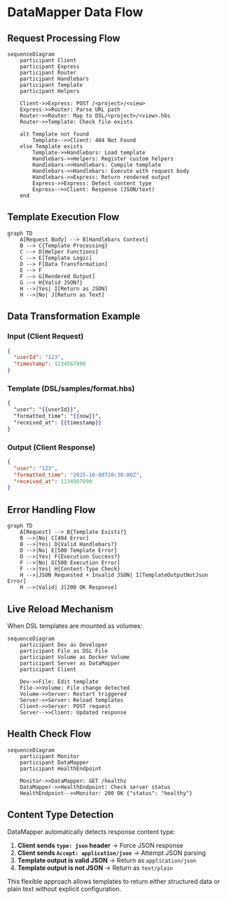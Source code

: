 # DataMapper Data Flow

## Request Processing Flow

```mermaid
sequenceDiagram
    participant Client
    participant Express
    participant Router
    participant Handlebars
    participant Template
    participant Helpers

    Client->>Express: POST /<project>/<view>
    Express->>Router: Parse URL path
    Router->>Router: Map to DSL/<project>/<view>.hbs
    Router->>Template: Check file exists

    alt Template not found
        Template-->>Client: 404 Not Found
    else Template exists
        Template->>Handlebars: Load template
        Handlebars->>Helpers: Register custom helpers
        Handlebars->>Handlebars: Compile template
        Handlebars->>Handlebars: Execute with request body
        Handlebars->>Express: Return rendered output
        Express->>Express: Detect content type
        Express-->>Client: Response (JSON/text)
    end
```

## Template Execution Flow

```mermaid
graph TD
    A[Request Body] --> B[Handlebars Context]
    B --> C{Template Processing}
    C --> D[Helper Functions]
    C --> E[Template Logic]
    D --> F[Data Transformation]
    E --> F
    F --> G[Rendered Output]
    G --> H{Valid JSON?}
    H -->|Yes| I[Return as JSON]
    H -->|No| J[Return as Text]
```

## Data Transformation Example

### Input (Client Request)
```json
{
  "userId": "123",
  "timestamp": 1234567890
}
```

### Template (DSL/samples/format.hbs)
```handlebars
{
  "user": "{{userId}}",
  "formatted_time": "{{now}}",
  "received_at": {{timestamp}}
}
```

### Output (Client Response)
```json
{
  "user": "123",
  "formatted_time": "2025-10-08T10:30:00Z",
  "received_at": 1234567890
}
```

## Error Handling Flow

```mermaid
graph TD
    A[Request] --> B{Template Exists?}
    B -->|No| C[404 Error]
    B -->|Yes| D{Valid Handlebars?}
    D -->|No| E[500 Template Error]
    D -->|Yes| F{Execution Success?}
    F -->|No| G[500 Execution Error]
    F -->|Yes| H{Content-Type Check}
    H -->|JSON Requested + Invalid JSON| I[TemplateOutputNotJson Error]
    H -->|Valid| J[200 OK Response]
```

## Live Reload Mechanism

When DSL templates are mounted as volumes:

```mermaid
sequenceDiagram
    participant Dev as Developer
    participant File as DSL File
    participant Volume as Docker Volume
    participant Server as DataMapper
    participant Client

    Dev->>File: Edit template
    File->>Volume: File change detected
    Volume->>Server: Restart triggered
    Server->>Server: Reload templates
    Client->>Server: POST request
    Server-->>Client: Updated response
```

## Health Check Flow

```mermaid
sequenceDiagram
    participant Monitor
    participant DataMapper
    participant HealthEndpoint

    Monitor->>DataMapper: GET /healthz
    DataMapper->>HealthEndpoint: Check server status
    HealthEndpoint-->>Monitor: 200 OK {"status": "healthy"}
```

## Content Type Detection

DataMapper automatically detects response content type:

1. **Client sends `type: json` header** → Force JSON response
2. **Client sends `Accept: application/json`** → Attempt JSON parsing
3. **Template output is valid JSON** → Return as `application/json`
4. **Template output is not JSON** → Return as `text/plain`

This flexible approach allows templates to return either structured data or plain text without explicit configuration.
